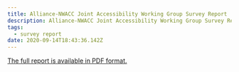 ```yaml
---
title: Alliance-NWACC Joint Accessibility Working Group Survey Report
description: Alliance-NWACC Joint Accessibility Working Group Survey Report
tags:
  - survey report
date: 2020-09-14T18:43:36.142Z
---
```

[The full report is available in PDF format. ](https://nwheat.org/documents/Alliance-NWACC%20Accessibility%20Survey%20Report%207-30-2019.pdf)